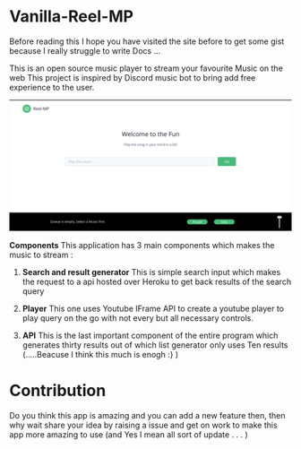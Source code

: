 # Vanilla-Reel-MP
Before reading this I hope you have visited the site before to get some gist because I really struggle to write Docs ... 

This is an open source music player to stream your favourite Music on the web
This project is inspired by Discord music bot to bring add free experience to the user.
<br/>


![alt text](https://github.com/rak3n/Vanilla-Reel-MP/blob/master/assets/Screenshot%20from%202020-06-06%2019.52.55.png)


<b>Components</b>
This application has 3 main components which makes the music to stream :
1. <b>Search and result generator</b>
  This is simple search input which makes the request to a api hosted over Heroku to get back results of the search query
  
2. <b>Player</b>
  This one uses Youtube IFrame API to create a youtube player to play query on the go with not every but all necessary controls.
  
3. <b>API</b>
  This is the last important component of the entire program which generates thirty results out of which list generator only     uses Ten results (.....Beacuse I think this much is enogh :} )
  

# Contribution
Do you think this app is amazing and you can add a new feature then, then why wait share your idea by raising a issue and get on work to make this app more amazing to use (and Yes I mean all sort of update . . . )
